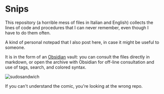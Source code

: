 # Snips

This repository (a horrible mess of files in Italian and English) collects the lines of code and procedures that I can never remember, even though I have to do them often.

A kind of personal notepad that I also post here, in case it might be useful to someone.

It is in the form of an [Obsidian](https://obsidian.md) vault: you can consult the files directly in markdown, or open the archive with Obsidian for off-line consultation and use of tags, search, and colored syntax.

![sudosandwich](https://github.com/davideriboli/Snips/assets/623043/fa435c01-8b8b-486c-b5c3-64397f1343a2)

If you can't understand the comic, you're looking at the wrong repo.
